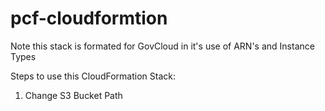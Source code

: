 # pcf-cloudformtion

Note this stack is formated for GovCloud in it's use of ARN's and Instance Types


Steps to use this CloudFormation Stack:
  1. Change S3 Bucket Path
